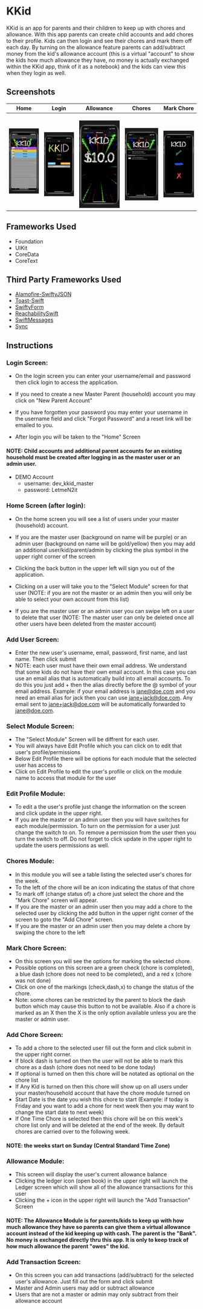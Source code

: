 # KKid
KKid is an app for parents and their children to keep up with chores and allowance. With this app parents can create child accounts and add chores to their profile. Kids can then login and see their chores and mark them off each day. By turning on the allowance feature parents can add/subtract money from the kid's allowance account (this is a virtual "account" to show the kids how much allowance they have, no money is actually exchanged within the KKid app, think of it as a notebook) and the kids can view this when they login as well.


## Screenshots
| Home| Login | Allowance | Chores | Mark Chore |
| ----------------- |  ----------------- | ----------------- | ----------------- | ----------------- |
| ![home.png](images/home.png) |  ![login.png](images/login.png) |  ![allowance.png](images/allowance.png) |  ![chores.png](images/chores.png) |  ![markchore.png](images/markchore.png) | 

## Frameworks Used
- Foundation
- UIKit
- CoreData
- CoreText

## Third Party Frameworks Used
- [Alamofire-SwiftyJSON](https://github.com/SwiftyJSON/Alamofire-SwiftyJSON)
- [Toast-Swift](https://github.com/scalessec/Toast-Swift)
- [SwiftyForm](https://github.com/neoneye/SwiftyFORM)
- [ReachabilitySwift](https://github.com/ashleymills/Reachability.swift)
- [SwiftMessages](https://github.com/SwiftKickMobile/SwiftMessages)
- [Sync](https://github.com/3lvis/Sync)

## Instructions

### Login Screen:
- On the login screen you can enter your username/email and password then click login to access the application.

- If you need to create a new Master Parent (household) account you may click on "New Parent Account"

- If you have forgotten your password you may enter your username in the username field and click "Forgot Password" and a reset link will be emailed to you.

- After login you will be taken to the "Home" Screen

#### NOTE: Child accounts and additional parent accounts for an existing household must be created after logging in as the master user or an admin user.

- DEMO Account
	- username: dev_kkid_master
	- password: LetmeN2it

### Home Screen (after login):
- On the home screen you will see a list of users under your master (household) account.

- If you are the master user (background on name will be purple) or an admin user (background on name will be gold/yellow) then you may add an additional user/kid/parent/admin by clicking the plus symbol in the upper right corner of the screen

- Clicking the back button in the upper left will sign you out of the application.

- Clicking on a user will take you to the "Select Module" screen for that user (NOTE: if you are not the master or an admin then you will only be able to select your own account from this list)

- If you are the master user or an admin user you can swipe left on a user to delete that user (NOTE: The master user can only be deleted once all other users have been deleted from the master account)

### Add User Screen:
- Enter the new user's username, email, password, first name, and last name. Then click submit
- NOTE: each user must have their own email address. We understand that some kids do not have their own email account. In this case you can use an email alias that is automatically build into all email accounts. To do this you just add + then the alias directly before the @ symbol of your email address. Example: if your email address is jane@doe.com and you need an email alias for jack then you can use jane+jack@doe.com. Any email sent to jane+jack@doe.com will be automatically forwarded to jane@doe.com.

### Select Module Screen:
- The "Select Module" Screen will be diffrent for each user. 
- You will always have Edit Profile which you can click on to edit that user's profile/permissions
- Below Edit Profile there will be options for each module that the selected user has access to
- Click on Edit Profile to edit the  user's profile or click on the module name to access that module for the user

### Edit Profile Module:
- To edit a the user's profile just change the information on the screen and click update in the upper right.
- If you are the master or an admin user then you will have switches for each module/permission. To turn on the permission for a user just change the switch to on. To remove a permission from the user then you turn the switch to off. Do not forget to click update in the upper right to update the users permissions as well.

### Chores Module:
- In this module you will see a table listing the selected user's chores for the week.
- To the left of the chore will be an icon indicating the status of that chore
- To mark off (change status of) a chore just select the chore and the "Mark Chore" screen will appear.
- If you are the master or an admin user then you may add a chore to the selected user by clicking the add button in the upper right corner of the screen to goto the "Add Chore" screen.
- If you are the master or an admin user then you may delete a chore by swiping the chore to the left

### Mark Chore Screen:
- On this screen you will see the options for marking the selected chore.
- Possible options on this screen are a green check (chore is completed), a blue dash (chore does not need to be completed), and a red x (chore was not done)
- Click on one of the markings (check,dash,x) to change the status of the chore.
- Note: some chores can be restricted by the parent to block the dash button which may cause this button to not be available. Also if a chore is marked as an X then the X is the only option available unless you are the master or admin user.

### Add Chore Screen:
- To add a chore to the selected user fill out the form and click submit in the upper right corner.
- If block dash is turned on then the user will not be able to mark this chore as a dash (chore does not need to be done today)
- If optional is turned on then this chore will be notated as optional on the chore list
- If Any Kid is turned on then this chore will show up on all users under your master/household account that have the chore module turned on
- Start Date is the date you wish this chore to start (Example: if today is Friday and you want to add a chore for next week then you may want to change the start date to next week)
- If One Time Chore is selected then this chore will be on this week's chore list only and will be deleted at the end of the week. By default chores are carried over to the following week.

#### NOTE: the weeks start on Sunday (Central Standard Time Zone)

### Allowance Module:
- This screen will display the user's current allowance balance
- Clicking the ledger icon (open book) in the upper right will launch the Ledger screen which will show all of the allowance transactions for this user
- Clicking the + icon in the upper right will launch the "Add Transaction" Screen

#### NOTE: The Allowance Module is for parents/kids to keep up with how much allowance they have so parents can give them a virtual allowance account instead of the kid keeping up with cash. The parent is the "Bank". No money is exchanged directly thru this app. It is only to keep track of how much allowance the parent "owes" the kid.

### Add Transaction Screen:
- On this screen you can add transactions (add/subtract) for the selected user's allowance. Just fill out the form and click submit
- Master and Admin users may add or subtract allowance
- Users that are not a master or admin may only subtract from their allowance account